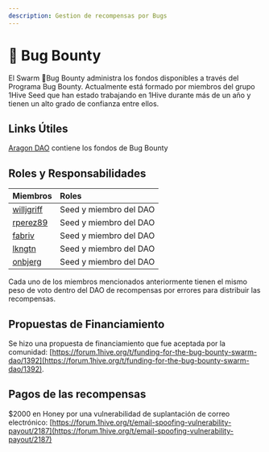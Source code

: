 ```yaml
---
description: Gestion de recompensas por Bugs
---
```


# 🐛 Bug Bounty

El Swarm 🐛Bug Bounty administra los fondos disponibles a través del Programa Bug Bounty. Actualmente está formado por miembros del grupo 1Hive Seed que han estado trabajando en 1Hive durante más de un año y tienen un alto grado de confianza entre ellos.

## Links Útiles 

 [Aragon DAO](https://aragon.1hive.org/#/1hivebounty/) contiene los fondos de Bug Bounty

## Roles y Responsabilidades

| Miembros | Roles |
| :--- | :--- |
| [willjgriff](https://forum.1hive.org/u/willjgriff) | Seed y miembro del DAO  |
| [rperez89](https://forum.1hive.org/u/rperez89) | Seed y miembro del DAO  |
| [fabriv](https://forum.1hive.org/u/fabriv) | Seed y miembro del DAO  |
| [lkngtn](https://forum.1hive.org/u/lkngtn) | Seed y miembro del DAO  |
| [onbjerg](https://forum.1hive.org/u/onbjerg) | Seed y miembro del DAO  |

Cada uno de los miembros mencionados anteriormente tienen el mismo peso de voto dentro del DAO de recompensas por errores para distribuir las recompensas.

## Propuestas de Financiamiento

Se hizo una propuesta de financiamiento que fue aceptada por la comunidad: [https://forum.1hive.org/t/funding-for-the-bug-bounty-swarm-dao/1392](https://forum.1hive.org/t/funding-for-the-bug-bounty-swarm-dao/1392).

## Pagos de las recompensas

$2000 en Honey por una vulnerabilidad de suplantación de correo electrónico: [https://forum.1hive.org/t/email-spoofing-vulnerability-payout/2187](https://forum.1hive.org/t/email-spoofing-vulnerability-payout/2187)

